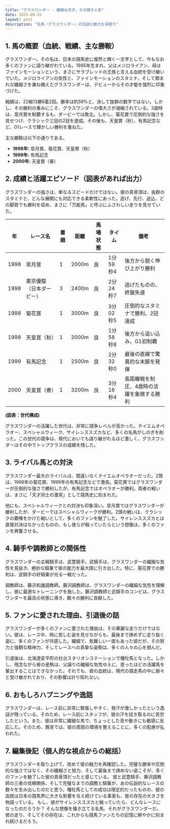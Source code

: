 ```yaml
---
title: "グラスワンダー - 繊細な天才、その輝きと影"
date: 2025-09-15
layout: post
description: "名馬『グラスワンダー』の伝説と魅力を深堀り"
---
```


## 1. 馬の概要（血統、戦績、主な勝鞍）

グラスワンダー。その名は、日本の競馬史に燦然と輝く一文字として、今もなお多くのファンに語り継がれている。1995年生まれ、父はメジロライアン、母はファインモーションという、まさにサラブレッドの王族と言える血統を受け継いでいた。メジロライアンの気性と、ファインモーションのスタミナ、そして類まれな繊細さを兼ね備えたグラスワンダーは、デビューからその才能を強烈に印象づけた。

戦績は、22戦13勝6着2回。勝率は約59%と、決して抜群の数字ではない。しかし、その勝利の重みにこそ、グラスワンダーの偉大さが凝縮されている。3歳時は、皐月賞を制覇するも、ダービーでは敗北。しかし、菊花賞で圧倒的な強さを見せつけ、クラシック三冠の2冠を達成。その後も、天皇賞（秋）、有馬記念など、G1レースで輝かしい勝利を重ねた。

主な勝鞍は以下の通りである。

* **1998年:** 皐月賞、菊花賞、天皇賞（秋）
* **1999年:** 有馬記念
* **2000年:** 天皇賞（春）


## 2. 成績と活躍エピソード（図表があれば出力）

グラスワンダーの強さは、単なるスピードだけではない。彼の真骨頂は、抜群のスタミナと、どんな展開にも対応できる柔軟性にあった。逃げ、先行、追込、どの脚質でも勝利を収め、まさに「万能馬」と呼ぶにふさわしい走りを見せていた。

| 年 | レース名                | 着順 | 距離 | 馬場状態 | タイム         | 備考                                  |
|---|-------------------------|-----|-----|---------|--------------|--------------------------------------|
| 1998 | 皐月賞                  | 1   | 2000m| 良       | 1分59秒4     | 後方から鋭く伸び上がり勝利             |
| 1998 | 東京優駿（日本ダービー） | 3   | 2400m| 良       | 2分24秒7     | 逃げたものの、終盤失速                 |
| 1998 | 菊花賞                  | 1   | 3000m| 良       | 3分02秒5     | 圧倒的なスタミナで勝利、2冠達成         |
| 1998 | 天皇賞（秋）              | 1   | 2000m| 良       | 1分58秒8     | 後方から追い込み、G1初制覇             |
| 1999 | 有馬記念                | 1   | 2500m| 良       | 2分32秒0     | 最後の直線で驚異的な末脚を発揮          |
| 2000 | 天皇賞（春）              | 1   | 3200m| 良       | 3分16秒4     | 長距離戦を制圧、4歳時の活躍を象徴する勝利 |


**(図表：世代構成)**

グラスワンダーの活躍した世代は、非常に競争レベルが高かった。テイエムオペラオー、スペシャルウィーク、サイレンススズカなど、多くの名馬がしのぎを削った。この世代の競争は、現代においても語り継がれるほど激しく、グラスワンダーはその中でトップクラスの成績を残した。


## 3. ライバル馬との対決

グラスワンダー最大のライバルは、間違いなくテイエムオペラオーだった。2頭は、1998年の菊花賞、1999年の有馬記念などで激突。菊花賞ではグラスワンダーが圧倒的な強さで勝利したが、有馬記念ではオペラオーが勝利。両者の戦いは、まさに「天才同士の激突」として競馬史に刻まれた。

他にも、スペシャルウィークとの対決も印象深い。皐月賞ではグラスワンダーが勝利したが、ダービーではスペシャルウィークが勝利。2頭の戦いは、クラシックの覇権をかけた戦いとして、多くのファンを魅了した。サイレンススズカとは直接対決はなかったものの、もし彼らが戦っていたらという想像は、多くのファンを興奮させる。


## 4. 騎手や調教師との関係性

グラスワンダーの主戦騎手は、武豊騎手。武騎手は、グラスワンダーの繊細な気性を見抜き、絶妙な騎乗で彼の能力を最大限に引き出した。特に、菊花賞での勝利は、武騎手の好騎乗が光る一戦だった。

調教師は、藤沢和雄調教師。藤沢調教師は、グラスワンダーの繊細な気性を理解し、彼に最適なトレーニングを施した。藤沢調教師と武騎手のコンビは、グラスワンダーを最高の状態に導き、数々の勝利に貢献した。


## 5. ファンに愛された理由、引退後の話

グラスワンダーが多くのファンに愛された理由は、その華麗な走りだけではない。彼は、レース中、時に苦しむ姿を見せながらも、最後まで諦めずに走り抜く姿に、多くのファンが共感した。繊細で、気難しい一面もあった彼だが、その努力と強靭な精神力、そしてレースへの真摯な姿勢は、多くの人々の心を掴んだ。

引退後は、北海道安平町の社台スタリオンステーションで種牡馬となった。しかし、残念ながら彼の産駒は、父譲りの繊細な気性ゆえに、思ったほどの活躍馬を輩出することはできなかった。それでも、彼の血統は、現代の競走馬の中に脈々と受け継がれており、その影響は計り知れない。


## 6. おもしろハプニングや逸話

グラスワンダーは、レース前に非常に緊張しやすく、発汗が激しかったという逸話が残っている。そのため、レース前にスタッフが、彼の汗を拭き取るのに苦労したという。また、彼は非常に繊細な馬で、ちょっとした音や動きにも敏感に反応した。そのため、厩舎では、彼の周囲の環境を整えることに、多くの配慮が払われた。


## 7. 編集後記（個人的な視点からの総括）

グラスワンダーを取り上げて、改めて彼の魅力を再確認した。完璧な勝率や圧倒的な強さではなく、その繊細さと努力、そして最後まで諦めない姿こそが、多くのファンを魅了した彼の真骨頂だったと感じている。  彼と武豊騎手、藤沢調教師の三者の信頼関係、そして完璧なまでの調教と騎乗が、あの伝説的なレースの数々を生み出したのだと思う。種牡馬としての成功は限定的だったものの、彼の血統は日本の競馬界に大きな影響を与え続けている事実も、彼の存在の大きさを物語っている。  もし、彼がサイレンススズカと戦っていたら、どんなレースになったのだろうか？  そんな想像を掻き立てる名馬、それがグラスワンダーだ。  彼の走り、そしてその存在は、これからも競馬ファンたちの記憶に鮮やかに刻まれ続けるだろう。
